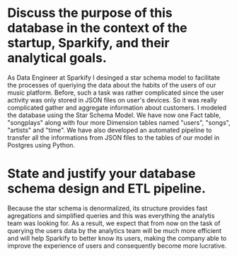 # Discuss the purpose of this database in the context of the startup, Sparkify, and their analytical goals.
As Data Engineer at Sparkify I desinged a star schema model to facilitate the processes of queriying the data about the habits of the users of our music platform. Before, such a task was rather complicated since the user activity was only stored in JSON files on user's devices. So it was really complicated gather and aggregate information about customers.
I modeled the database using the Star Schema Model. We have now one Fact table, "songplays" along with four more Dimension tables named "users", "songs", "artists" and "time". We have also developed an automated pipeline to transfer all the informations from JSON files to the tables of our model in Postgres using Python.

# State and justify your database schema design and ETL pipeline.
Because the star schema is denormalized, its structure provides fast agregations and simplified queries and this was everything the analytis team was looking for. As a result, we expect that from now on the task of querying the users data by the analytics team will be much more efficient and will help Sparkify to better know its users, making the company able to improve the experience of users and consequently become more lucrative.